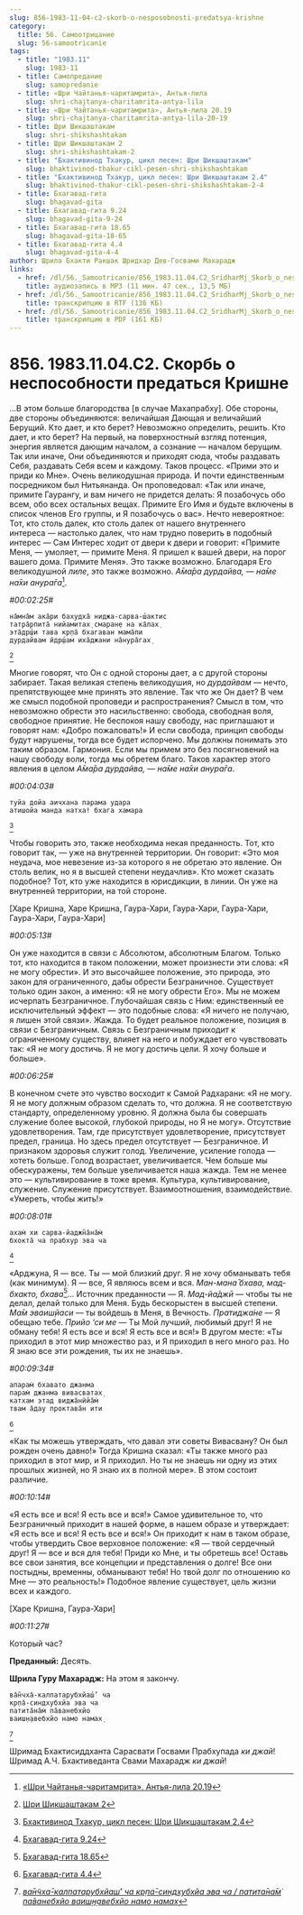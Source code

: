 ```yaml
---
slug: 856-1983-11-04-c2-skorb-o-nesposobnosti-predatsya-krishne
category:
  title: 56. Самоотрицание
  slug: 56-samootricanie
tags:
  - title: "1983.11"
    slug: 1983-11
  - title: Самопредание
    slug: samopredanie
  - title: «Шри Чайтанья-чаритамрита», Антья-лила
    slug: shri-chajtanya-charitamrita-antya-lila
  - title: «Шри Чайтанья-чаритамрита», Антья-лила 20.19
    slug: shri-chajtanya-charitamrita-antya-lila-20-19
  - title: Шри Шикшаштакам
    slug: shri-shikshashtakam
  - title: Шри Шикшаштакам 2
    slug: shri-shikshashtakam-2
  - title: "Бхактивинод Тхакур, цикл песен: Шри Шикшаштакам"
    slug: bhaktivinod-thakur-cikl-pesen-shri-shikshashtakam
  - title: "Бхактивинод Тхакур, цикл песен: Шри Шикшаштакам 2.4"
    slug: bhaktivinod-thakur-cikl-pesen-shri-shikshashtakam-2-4
  - title: Бхагавад-гита
    slug: bhagavad-gita
  - title: Бхагавад-гита 9.24
    slug: bhagavad-gita-9-24
  - title: Бхагавад-гита 18.65
    slug: bhagavad-gita-18-65
  - title: Бхагавад-гита 4.4
    slug: bhagavad-gita-4-4
author: Шрила Бхакти Ракшак Шридхар Дев-Госвами Махарадж
links:
  - href: /dl/56._Samootricanie/856_1983.11.04.C2_SridharMj_Skorb_o_nesposobnosti_predatsja_Krishne.mp3
    title: аудиозапись в MP3 (11 мин. 47 сек., 13,5 МБ)
  - href: /dl/56._Samootricanie/856_1983.11.04.C2_SridharMj_Skorb_o_nesposobnosti_predatsja_Krishne.rtf
    title: транскрипцию в RTF (136 КБ)
  - href: /dl/56._Samootricanie/856_1983.11.04.C2_SridharMj_Skorb_o_nesposobnosti_predatsja_Krishne.pdf
    title: транскрипцию в PDF (161 КБ)
---
```


# 856. 1983.11.04.C2. Скорбь о неспособности предаться Кришне

…В этом больше благородства [в случае Махапрабху]. Обе стороны, две стороны объединяются: величайшая Дающая и величайший Берущий. Кто дает, и кто берет? Невозможно определить, решить. Кто дает, и кто берет? На первый, на поверхностный взгляд потенция, энергия является дающим началом, а сознание — началом берущим. Так или иначе, Они объединяются и приходят сюда, чтобы раздавать Себя, раздавать Себя всем и каждому. Таков процесс. «Прими это и приди ко Мне». Очень великодушная природа. И почти единственным посредником был Нитьянанда. Он проповедовал: «Так или иначе, примите Гаурангу, и вам ничего не придется делать: Я позабочусь обо всем, обо всех остальных вещах. Примите Его Имя и будьте включены в список членов Его группы, и Я позабочусь о вас». Нечто невероятное: Тот, кто столь далек, кто столь далек от нашего внутреннего интереса — настолько далек, что нам трудно поверить в подобный интерес — Сам Интерес ходит от двери к двери и говорит: «Примите Меня, — умоляет, — примите Меня. Я пришел к вашей двери, на порог вашего дома. Примите Меня». Это также возможно. Благодаря Его великодушной *лиле*, это также возможно. *А̄ма̄ра дурдайва, — на̄ме на̄хи анура̄га*[^_ftn1].

*#00:02:25#*

    на̄мна̄м ака̄ри бахудха̄ ниджа-сарва-ш́актис
    татра̄рпита̄ нийамитах̣ смаран̣е на ка̄лах̣
    эта̄др̣ш́и тава кр̣па̄ бхагаван мама̄пи
    дурдайвам ӣдр̣ш́ам иха̄джани на̄нура̄гах̣
[^_ftn2]

Многие говорят, что Он с одной стороны дает, а с другой стороны забирает. Такая великая степень великодушия, но *дурдайвам* — нечто, препятствующее мне принять это явление. Так что же Он дает? В чем же смысл подобной проповеди и распространения? Смысл в том, что невозможно обрести это насильственно: свобода, свободная воля, свободное принятие. Не беспокоя нашу свободу, нас приглашают и говорят нам: «Добро пожаловать!» И если свобода, принцип свободы будут нарушены, тогда все будет испорчено. Мы должны понимать это таким образом. Гармония. Если мы примем это без посягновений на нашу свободу воли, тогда мы обретем благо. Таков характер этого явления в целом *А̄ма̄ра дурдайва, — на̄ме на̄хи анура̄га*.

*#00:04:03#*

    туйа дойа аичхана парама удара
    атишойа манда натха! бхага хамара
[^_ftn3]

Чтобы говорить это, также необходима некая преданность. Тот, кто говорит так, — уже на внутренней территории. Он говорит: «Это моя неудача, мое невезение из-за которого я не обретаю это явление. Он столь велик, но я в высшей степени неудачлив». Кто может сказать подобное? Тот, кто уже находится в юрисдикции, в линии. Он уже на внутренней территории, на той стороне.

[Харе Кришна, Харе Кришна, Гаура-Хари, Гаура-Хари, Гаура-Хари, Гаура-Хари, Гаура-Хари]

*#00:05:13#*

Он уже находится в связи с Абсолютом, абсолютным Благом. Только тот, кто находится в таком положении, может произнести эти слова: «Я не могу обрести». И это высочайшее положение, это природа, это закон для ограниченного, дабы обрести Безграничное. Существует только один закон, а именно: «Я не могу обрести Его». Мы не можем исчерпать Безграничное. Глубочайшая связь с Ним: единственный ее исключительный эффект — это подобные слова: «Я ничего не получаю, я лишен этой связи». Жажда. То будет реальное положение, позиция в связи с Безграничным. Связь с Безграничным приходит к ограниченному существу, влияет на него и побуждает его чувствовать так: «Я не могу достичь. Я не могу достичь цели. Я хочу больше и больше».

*#00:06:25#*

В конечном счете это чувство восходит к Самой Радхарани: «Я не могу. Я не могу должным образом сделать то, что должна. Я не соответствую стандарту, определенному уровню. Я должна была бы совершать служение более высокой, глубокой природы, но Я не могу». Отсутствие удовлетворения. Там, где присутствует удовлетворение, присутствует предел, граница. Но здесь предел отсутствует — Безграничное. И признаком здоровья служит голод. Увеличение, усиление голода — хотеть больше. Голод возрастает, увеличивается. Чем больше мы обескуражены, тем больше увеличивается наша жажда. Тем не менее это — культивирование в тоже время. Культура, культивирование, служение. Служение присутствует. Взаимоотношения, взаимодействие. «Умереть, чтобы жить!»

*#00:08:01#*

    ахам̇ хи сарва-йаджн̃а̄на̄м̇
    бхокта̄ ча прабхур эва ча
[^_ftn4]

«Арджуна, Я — все. Ты — мой близкий друг. Я не хочу обманывать тебя (как минимум). Я — все, Я являюсь всем и вся. *Ман-мана̄ бхава, мад-бхакто,* *бхава*[^_ftn5]… Источник преданности — Я. *Мад-йа̄джӣ* — чтобы ты не делал, делай только для Меня. Будь бескорыстен в высшей степени. *Ма̄м эваиш̣йаси* — ты войдешь в Меня, в Вечность. *Пратиджа́не* — Я обещаю тебе. *Прийо ‘си ме* — Ты Мой лучший, любимый друг! Я не обману тебя! Я есть все и вся! Я есть все и вся!» В другом месте: «Ты приходил в этот мир множество раз, и Я приходил в него много раз. Но Я знаю все эти рождения, ты их не знаешь».

*#00:09:34#*

    апарам̇ бхавато джанма
    парам̇ джанма вивасватах̣
    катхам этад виджа̄нӣйа̄м̇
    твам а̄дау проктава̄н ити
[^_ftn6]

«Как ты можешь утверждать, что давал эти советы Вивасвану? Он был рожден очень давно!» Тогда Кришна сказал: «Ты также много раз приходил в этот мир, и Я приходил. Но ты не знаешь ни одну из этих прошлых жизней, но Я знаю их в полной мере». В этом состоит различие.

*#00:10:14#*

«Я есть все и вся! Я есть все и вся!» Самое удивительное то, что Безграничный приходит в нашей форме, в нашем образе и утверждает: «Я есть все и вся! Я есть все и вся!» Он приходит к нам в таком образе, чтобы утвердить Свое верховное положение: «Я — твой сердечный друг! Я — все и вся для тебя! Приди ко Мне, и ты обретешь все! Оставь все свои занятия, все концепции и представления о долге! Все они постыдны, временны, обманывают тебя! Но твой долг по отношению ко Мне — это реальность!» Подобное явление существует, цель жизни всех и каждого.

[Харе Кришна, Гаура-Хари]

*#00:11:27#*

Который час?

**Преданный:** Десять.

**Шрила Гуру Махарадж:** На этом я закончу.

    ва̄н̃чха̄-калпатарубхйаш́’ ча
    кр̣па̄-синдхубхйа эва ча
    патита̄на̄м̇ па̄ванебхйо
    ваиш̣н̣авебхйо намо намах̣
[^_ftn7]

Шримад Бхактисиддханта Сарасвати Госвами Прабхупада *ки джай*!\
Шримад А.Ч. Бхактиведанта Свами Махарадж *ки джай*!



[^_ftn1]: [«Шри Чайтанья-чаритамрита», Антья-лила 20.19](../notes/shri-chajtanya-charitamrita-antya-lila/shri-chajtanya-charitamrita-antya-lila-20-19.md)

[^_ftn2]: [Шри Шикшаштакам 2](../notes/shri-shikshashtakam/shri-shikshashtakam-2.md)

[^_ftn3]: [Бхактивинод Тхакур, цикл песен: Шри Шикшаштакам 2.4](../notes/bhaktivinod-thakur-cikl-pesen-shri-shikshashtakam/bhaktivinod-thakur-cikl-pesen-shri-shikshashtakam-2-4.md)

[^_ftn4]: [Бхагавад-гита 9.24](../notes/bhagavad-gita/bhagavad-gita-9-24.md)

[^_ftn5]: [Бхагавад-гита 18.65](../notes/bhagavad-gita/bhagavad-gita-18-65.md)

[^_ftn6]: [Бхагавад-гита 4.4](../notes/bhagavad-gita/bhagavad-gita-4-4.md)

[^_ftn7]: [*ва̄н̃чха̄-калпатарубхйаш́’ ча кр̣па̄-синдхубхйа эва ча / патита̄на̄м̇ па̄ванебхйо ваиш̣н̣авебхйо намо намах̣*](../notes/shloka/vanchha-kalpatarubhjash-cha-krpa-sindhubhja.md)
